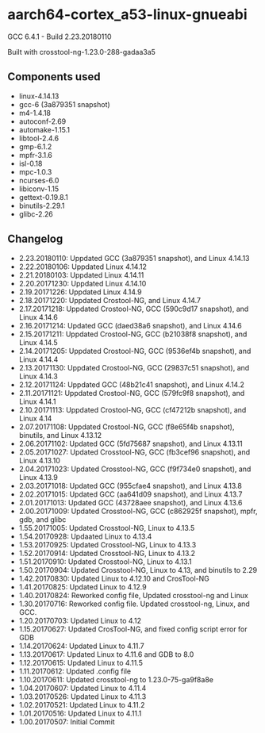 # aarch64-cortex_a53-linux-gnueabi

GCC 6.4.1 - Build 2.23.20180110


Built with crosstool-ng-1.23.0-288-gadaa3a5

## Components used

- linux-4.14.13
- gcc-6 (3a879351 snapshot)
- m4-1.4.18
- autoconf-2.69
- automake-1.15.1
- libtool-2.4.6
- gmp-6.1.2
- mpfr-3.1.6
- isl-0.18
- mpc-1.0.3
- ncurses-6.0
- libiconv-1.15
- gettext-0.19.8.1
- binutils-2.29.1
- glibc-2.26

## Changelog

- 2.23.20180110: Uppdated GCC (3a879351 snapshot), and Linux 4.14.13
- 2.22.20180106: Uppdated Linux 4.14.12
- 2.21.20180103: Uppdated Linux 4.14.11
- 2.20.20171230: Uppdated Linux 4.14.10
- 2.19.20171226: Uppdated Linux 4.14.9
- 2.18.20171220: Uppdated Crostool-NG, and Linux 4.14.7
- 2.17.20171218: Uppdated Crostool-NG, GCC (590c9d17 snapshot), and Linux 4.14.6
- 2.16.20171214: Updated GCC (daed38a6 snapshot), and Linux 4.14.6
- 2.15.20171211: Uppdated Crostool-NG, GCC (b21038f8 snapshot), and Linux 4.14.5
- 2.14.20171205: Uppdated Crostool-NG, GCC (9536ef4b snapshot), and Linux 4.14.4
- 2.13.20171130: Uppdated Crostool-NG, GCC (29837c51 snapshot), and Linux 4.14.3
- 2.12.20171124: Uppdated GCC (48b21c41 snapshot), and Linux 4.14.2
- 2.11.20171121: Uppdated Crostool-NG, GCC (579fc9f8 snapshot), and Linux 4.14.1
- 2.10.20171113: Uppdated Crostool-NG, GCC (cf47212b snapshot), and Linux 4.14
- 2.07.20171108: Uppdated Crostool-NG, GCC (f8e65f4b snapshot), binutils, and Linux 4.13.12
- 2.06.20171102: Updated GCC (5fd75687 snapshot), and Linux 4.13.11
- 2.05.20171027: Updated Crosstool-NG, GCC (fb3cef96 snapshot), and Linux 4.13.10
- 2.04.20171023: Updated Crosstool-NG, GCC (f9f734e0 snapshot), and Linux 4.13.9
- 2.03.20171018: Updated GCC (955cfae4 snapshot), and Linux 4.13.8
- 2.02.20171015: Updated GCC (aa641d09 snapshot), and Linux 4.13.7
- 2.01.20171013: Updated GCC (43728aee snapshot), and Linux 4.13.6
- 2.00.20171009: Updated Crosstool-NG, GCC (c862925f snapshot), mpfr, gdb, and glibc
- 1.55.20171005: Updated Crosstool-NG, Linux to 4.13.5
- 1.54.20170928: Updaated Linux to 4.13.4
- 1.53.20170925: Updated Crosstool-NG, Linux to 4.13.3
- 1.52.20170914: Updated Crosstool-NG, Linux to 4.13.2
- 1.51.20170910: Updated Crosstool-NG, Linux to 4.13.1
- 1.50.20170904: Updated Crosstool-NG, Linux to 4.13, and binutils to 2.29
- 1.42.20170830: Updated Linux to 4.12.10 and CrosTool-NG
- 1.41.20170825: Updated Linux to 4.12.9
- 1.40.20170824: Reworked config file, Updated crosstool-ng and Linux
- 1.30.20170716: Reworked config file. Updated crosstool-ng, Linux, and GCC.
- 1.20.20170703: Updated Linux to 4.12
- 1.15.20170627: Updated CrosTool-NG, and fixed config script error for GDB
- 1.14.20170624: Updated Linux to 4.11.7
- 1.13.20170617: Updated Linux to 4.11.6 and GDB to 8.0
- 1.12.20170615: Updated Linux to 4.11.5
- 1.11.20170612: Updated .config file
- 1.10.20170611: Updated crosstool-ng to 1.23.0-75-ga9f8a8e
- 1.04.20170607: Updated Linux to 4.11.4
- 1.03.20170526: Updated Linux to 4.11.3
- 1.02.20170521: Updated Linux to 4.11.2
- 1.01.20170516: Updated Linux to 4.11.1
- 1.00.20170507: Initial Commit

